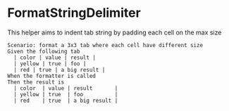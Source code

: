 # FormatStringDelimiter

This helper aims to indent tab string by padding each cell on the max size

```
Scenario: format a 3x3 tab where each cell have different size
Given the following tab
  | color | value | result |
  | yellow | true | foo |
  | red | true | a big result |
When the formatter is called
Then the result is
  | color  | value | result       |
  | yellow | true  | foo          |
  | red    | true  | a big result |
```
